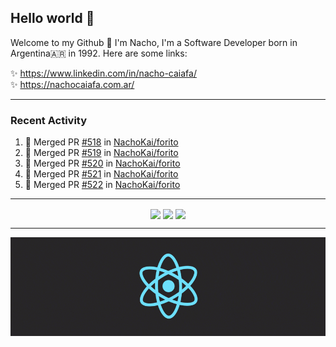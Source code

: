 ## Hello world 👋  
Welcome to my Github 🧙‍ I'm Nacho, I'm a Software Developer born in Argentina🇦🇷 in 1992. Here are some links:  
  
✨ https://www.linkedin.com/in/nacho-caiafa/  
✨ https://nachocaiafa.com.ar/  

---

### Recent Activity

<!--START_SECTION:activity-->
1. 🎉 Merged PR [#518](https://github.com/NachoKai/forito/pull/518) in [NachoKai/forito](https://github.com/NachoKai/forito)
2. 🎉 Merged PR [#519](https://github.com/NachoKai/forito/pull/519) in [NachoKai/forito](https://github.com/NachoKai/forito)
3. 🎉 Merged PR [#520](https://github.com/NachoKai/forito/pull/520) in [NachoKai/forito](https://github.com/NachoKai/forito)
4. 🎉 Merged PR [#521](https://github.com/NachoKai/forito/pull/521) in [NachoKai/forito](https://github.com/NachoKai/forito)
5. 🎉 Merged PR [#522](https://github.com/NachoKai/forito/pull/522) in [NachoKai/forito](https://github.com/NachoKai/forito)
<!--END_SECTION:activity-->

---

<p align="center">
    <img align='center' src="https://github-readme-stats.vercel.app/api?username=NachoKai&theme=react&hide_border=true&include_all_commits=false&count_private=true" />
    <img align="center" src="https://github-readme-stats.vercel.app/api/top-langs?username=NachoKai&langs_count=10&show_icons=true&locale=en&layout=compact&theme=react&hide_border=true" />
    <img align='center' src="https://github-readme-streak-stats.herokuapp.com/?user=NachoKai&theme=react&hide_border=true" />
</p>

---

<p align="center">
    <img align='center' src='https://raw.githubusercontent.com/NachoKai/NachoKai/master/x3x5w638kkixi9s3h3vw.gif' >
</p>
